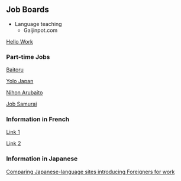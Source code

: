 ## Job Boards

- Language teaching
  - Gaijinpot.com

[Hello Work](https://www.hellowork.go.jp/)

### Part-time Jobs
[Baitoru](https://www.baitoru.com/lp/foreigner/en/)

[Yolo Japan](https://www.yolo-japan.com/en/)

[Nihon Arubaito](http://nihonarubaito.com/)

[Job Samurai](https://www.jobohsamurai.com/us/)

### Information in French
[Link 1](https://www.kanpai.fr/societe-japonaise/travailler-japon-trouver-emploi-ou-stage)

[Link 2](https://www.gaijinjapan.org/travail-japon/)

### Information in Japanese
[Comparing Japanese-language sites introducing Foreigners for work](https://hrnote.jp/contents/a-contents-saiyou-kaigaimerito-180124/)
